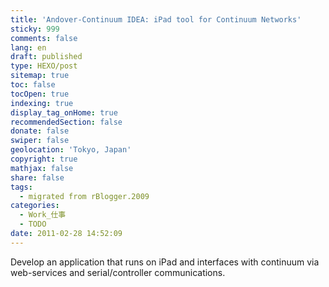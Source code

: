 ```yaml
---
title: 'Andover-Continuum IDEA: iPad tool for Continuum Networks'
sticky: 999
comments: false
lang: en
draft: published
type: HEXO/post
sitemap: true
toc: false
tocOpen: true
indexing: true
display_tag_onHome: true
recommendedSection: false
donate: false
swiper: false
geolocation: 'Tokyo, Japan'
copyright: true
mathjax: false
share: false
tags:
  - migrated from rBlogger.2009
categories:
  - Work_仕事
  - TODO
date: 2011-02-28 14:52:09
---
```


 Develop an application that runs on iPad and interfaces with continuum via web-services and serial/controller communications.